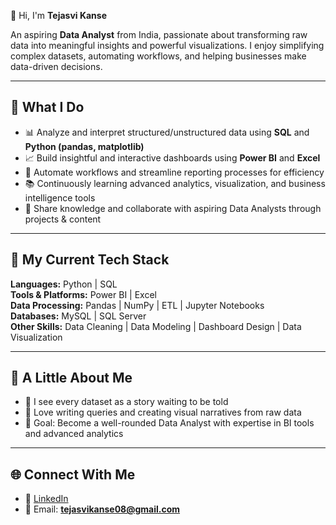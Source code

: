 👋 Hi, I'm **Tejasvi Kanse**  

An aspiring **Data Analyst** from India, passionate about transforming raw data into meaningful insights and powerful visualizations. I enjoy simplifying complex datasets, automating workflows, and helping businesses make data-driven decisions.  

---

## 💼 What I Do  
- 📊 Analyze and interpret structured/unstructured data using **SQL** and **Python (pandas, matplotlib)**  
- 📈 Build insightful and interactive dashboards using **Power BI** and **Excel**  
- 🔄 Automate workflows and streamline reporting processes for efficiency  
- 📚 Continuously learning advanced analytics, visualization, and business intelligence tools  
- 🤝 Share knowledge and collaborate with aspiring Data Analysts through projects & content  

---

## 🧠 My Current Tech Stack  

**Languages:** Python | SQL  
**Tools & Platforms:** Power BI | Excel  
**Data Processing:** Pandas | NumPy | ETL | Jupyter Notebooks  
**Databases:** MySQL | SQL Server  
**Other Skills:** Data Cleaning | Data Modeling | Dashboard Design | Data Visualization  

---

## 🌱 A Little About Me  
- 🌟 I see every dataset as a story waiting to be told  
- 📝 Love writing queries and creating visual narratives from raw data  
- 🎯 Goal: Become a well-rounded Data Analyst with expertise in BI tools and advanced analytics  

---

## 🌐 Connect With Me  
- 💼 [LinkedIn](https://linkedin.com/in/tejasvikanse)  
- 📧 Email: **tejasvikanse08@gmail.com**  



